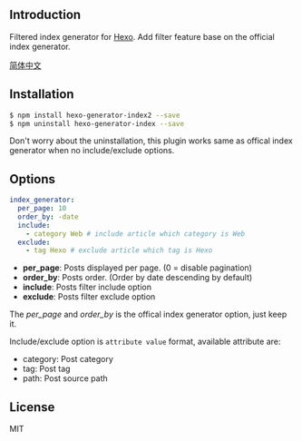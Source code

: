 ## Introduction

Filtered index generator for [Hexo]. Add filter feature base on the official index generator.

[简体中文](https://github.com/Jamling/hexo-generator-index2/blob/master/README_zh.md)

## Installation

``` bash
$ npm install hexo-generator-index2 --save
$ npm uninstall hexo-generator-index --save
```

Don't worry about the uninstallation, this plugin works same as offical index generator when no include/exclude options.

## Options

``` yaml
index_generator:
  per_page: 10
  order_by: -date
  include:
    - category Web # include article which category is Web
  exclude:
    - tag Hexo # exclude article which tag is Hexo

```

- **per_page**: Posts displayed per page. (0 = disable pagination)
- **order_by**: Posts order. (Order by date descending by default)
- **include**: Posts filter include option
- **exclude**: Posts filter exclude option

The <var>per_page</var> and <var>order_by</var> is the offical index generator option, just keep it.

Include/exclude option is `attribute value` format, available attribute are:

- category: Post category
- tag: Post tag
- path: Post source path


## License

MIT

[Hexo]: http://hexo.io/
